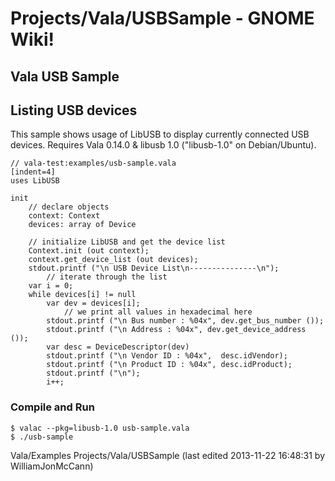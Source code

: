 # Projects/Vala/USBSample - GNOME Wiki!

## Vala USB Sample

## Listing USB devices

This sample shows usage of LibUSB to display currently connected USB devices.
Requires Vala 0.14.0 & libusb 1.0 ("libusb-1.0" on Debian/Ubuntu).

```genie
// vala-test:examples/usb-sample.vala
[indent=4]
uses LibUSB

init
    // declare objects
    context: Context
    devices: array of Device

    // initialize LibUSB and get the device list
    Context.init (out context);
    context.get_device_list (out devices);
    stdout.printf ("\n USB Device List\n---------------\n");
        // iterate through the list
    var i = 0;
    while devices[i] != null
        var dev = devices[i];
            // we print all values in hexadecimal here
        stdout.printf ("\n Bus number : %04x", dev.get_bus_number ());
        stdout.printf ("\n Address : %04x", dev.get_device_address ());
        var desc = DeviceDescriptor(dev)
        stdout.printf ("\n Vendor ID : %04x",  desc.idVendor);
        stdout.printf ("\n Product ID : %04x", desc.idProduct);
        stdout.printf ("\n");
        i++;
```

### Compile and Run

```shell
$ valac --pkg=libusb-1.0 usb-sample.vala
$ ./usb-sample
```

Vala/Examples Projects/Vala/USBSample
    (last edited 2013-11-22 16:48:31 by WilliamJonMcCann)
